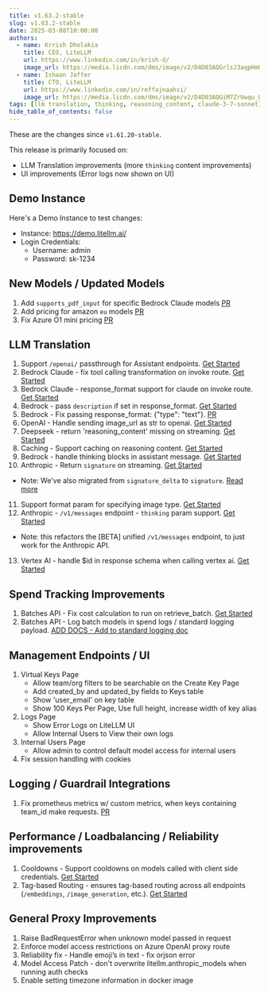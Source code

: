 ```yaml
---
title: v1.63.2-stable
slug: v1.63.2-stable
date: 2025-03-08T10:00:00
authors:
  - name: Krrish Dholakia
    title: CEO, LiteLLM
    url: https://www.linkedin.com/in/krish-d/
    image_url: https://media.licdn.com/dms/image/v2/D4D03AQGrlsJ3aqpHmQ/profile-displayphoto-shrink_400_400/B4DZSAzgP7HYAg-/0/1737327772964?e=1743638400&v=beta&t=39KOXMUFedvukiWWVPHf3qI45fuQD7lNglICwN31DrI
  - name: Ishaan Jaffer
    title: CTO, LiteLLM
    url: https://www.linkedin.com/in/reffajnaahsi/
    image_url: https://media.licdn.com/dms/image/v2/D4D03AQGiM7ZrUwqu_Q/profile-displayphoto-shrink_800_800/profile-displayphoto-shrink_800_800/0/1675971026692?e=1741824000&v=beta&t=eQnRdXPJo4eiINWTZARoYTfqh064pgZ-E21pQTSy8jc
tags: [llm translation, thinking, reasoning_content, claude-3-7-sonnet]
hide_table_of_contents: false
---
```



These are the changes since `v1.61.20-stable`.

This release is primarily focused on:
- LLM Translation improvements (more `thinking` content improvements)
- UI improvements (Error logs now shown on UI)

## Demo Instance

Here's a Demo Instance to test changes:
- Instance: https://demo.litellm.ai/
- Login Credentials:
    - Username: admin
    - Password: sk-1234


## New Models / Updated Models

1. Add `supports_pdf_input` for specific Bedrock Claude models [PR](https://github.com/BerriAI/litellm/commit/f63cf0030679fe1a43d03fb196e815a0f28dae92)
2. Add pricing for amazon `eu` models [PR](https://github.com/BerriAI/litellm/commits/main/model_prices_and_context_window.json)
3. Fix Azure O1 mini pricing [PR](https://github.com/BerriAI/litellm/commit/52de1949ef2f76b8572df751f9c868a016d4832c)

## LLM Translation

1. Support `/openai/` passthrough for Assistant endpoints. [Get Started](https://docs.litellm.ai/docs/pass_through/openai_passthrough)
2. Bedrock Claude - fix tool calling transformation on invoke route. [Get Started](../../docs/providers/bedrock#usage---function-calling--tool-calling)
3. Bedrock Claude - response_format support for claude on invoke route. [Get Started](../../docs/providers/bedrock#usage---structured-output--json-mode)
4. Bedrock - pass `description` if set in response_format. [Get Started](../../docs/providers/bedrock#usage---structured-output--json-mode)
5. Bedrock - Fix passing response_format: {"type": "text"}. [PR](https://github.com/BerriAI/litellm/commit/c84b489d5897755139aa7d4e9e54727ebe0fa540)
6. OpenAI - Handle sending image_url as str to openai. [Get Started](https://docs.litellm.ai/docs/completion/vision)
7. Deepseek - return 'reasoning_content' missing on streaming. [Get Started](https://docs.litellm.ai/docs/reasoning_content)
8. Caching - Support caching on reasoning content. [Get Started](https://docs.litellm.ai/docs/proxy/caching)
9. Bedrock - handle thinking blocks in assistant message. [Get Started](https://docs.litellm.ai/docs/providers/bedrock#usage---thinking--reasoning-content)
10. Anthropic - Return `signature` on streaming. [Get Started](https://docs.litellm.ai/docs/providers/bedrock#usage---thinking--reasoning-content)
- Note: We've also migrated from `signature_delta` to `signature`. [Read more](https://docs.litellm.ai/release_notes/v1.63.0)
11. Support format param for specifying image type. [Get Started](../../docs/completion/vision.md#explicitly-specify-image-type)
12. Anthropic - `/v1/messages` endpoint - `thinking` param support. [Get Started](../../docs/anthropic_unified.md)
- Note: this refactors the [BETA] unified `/v1/messages` endpoint, to just work for the Anthropic API. 
13. Vertex AI - handle $id in response schema when calling vertex ai. [Get Started](https://docs.litellm.ai/docs/providers/vertex#json-schema)

## Spend Tracking Improvements

1. Batches API - Fix cost calculation to run on retrieve_batch. [Get Started](https://docs.litellm.ai/docs/batches)
2. Batches API - Log batch models in spend logs / standard logging payload. [ADD DOCS - Add to standard logging doc](https://docs.litellm.ai/docs/proxy/logging_spec)

## Management Endpoints / UI

1. Virtual Keys Page
    - Allow team/org filters to be searchable on the Create Key Page
    - Add created_by and updated_by fields to Keys table
    - Show 'user_email' on key table
    - Show 100 Keys Per Page, Use full height, increase width of key alias
2. Logs Page
    - Show Error Logs on LiteLLM UI
    - Allow Internal Users to View their own logs
3. Internal Users Page 
    - Allow admin to control default model access for internal users
7. Fix session handling with cookies

## Logging / Guardrail Integrations

1. Fix prometheus metrics w/ custom metrics, when keys containing team_id make requests. [PR](https://github.com/BerriAI/litellm/pull/8935)

## Performance / Loadbalancing / Reliability improvements

1. Cooldowns - Support cooldowns on models called with client side credentials. [Get Started](https://docs.litellm.ai/docs/proxy/clientside_auth#pass-user-llm-api-keys--api-base)
2. Tag-based Routing - ensures tag-based routing across all endpoints (`/embeddings`, `/image_generation`, etc.). [Get Started](https://docs.litellm.ai/docs/proxy/tag_routing)

## General Proxy Improvements

1. Raise BadRequestError when unknown model passed in request
2. Enforce model access restrictions on Azure OpenAI proxy route
3. Reliability fix - Handle emoji’s in text - fix orjson error
4. Model Access Patch - don't overwrite litellm.anthropic_models when running auth checks
5. Enable setting timezone information in docker image 

